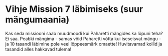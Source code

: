 # Vihje Mission 7 läbimiseks (suur mängumaania)

Kas seda missiooni saab muudmoodi kui Paharetti mängides ka lõpuni teha? Ei saa. Peabki mängima - samas võid Paharetti võtta kui iseseisvat mängu - ja 10 tasandi läbimine pole veel lõppeesmärk omaette! Huvitavamad kollid ja tasandid alles hakkavad tulema!